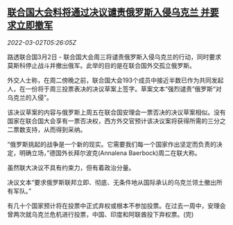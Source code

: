 <!--1646199062000-->
[联合国大会料将通过决议谴责俄罗斯入侵乌克兰 并要求立即撤军](https://cn.reuters.com/article/un-assembly-russia-ukraine-0302-idCNKBS2KZ0EE)
------

<div><i>2022-03-02T05:26:05Z</i></div><p>路透联合国3月2日 - 联合国大会周三将谴责俄罗斯入侵乌克兰的行动，同时要求莫斯科停止战斗并撤出俄军。此举的目的是在联合国外交孤立俄罗斯。</p><p>外交人士称，在周二傍晚之前，联合国大会193个成员中接近半数已作为共同发起人，在一份将于周三投票表决的决议草案上签字。草案文本“强烈谴责”俄罗斯“对乌克兰的入侵”。</p><p>该决议草案的内容与俄罗斯上周五在联合国安理会一票否决的决议草案相似。没有国家在联合国大会享有一票否决权，西方外交官预计该决议案将获得所需的三分之二票数支持，从而得到采纳。</p><p>“俄罗斯挑起的战争是一个新的现实。它需要我们每一个国家作出坚定而负责的决定，明确立场，”德国外长拜尔波克(Annalena Baerbock)周二在联大称。</p><p>虽然联大决议不具有约束力，但有着政治分量。</p><p>决议文本“要求俄罗斯联邦立即、彻底、无条件地从国际承认的乌克兰领土撤出所有军队。”</p><p>有几十个国家预计将在投票中正式弃权或根本不参加投票。在过去一周中，安理会曾两次就乌克兰危机进行投票，中国、印度和阿联酋投下弃权票。(完)</p>

